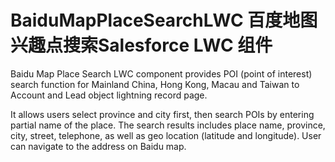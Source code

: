 # BaiduMapPlaceSearchLWC 百度地图兴趣点搜索Salesforce LWC 组件

Baidu Map Place Search LWC component provides POI (point of interest) search function for Mainland China, Hong Kong, Macau and Taiwan to Account and Lead object lightning record page.

It allows users select province and city first, then search POIs by entering partial name of the place.
The search results includes place name, province, city, street, telephone, as well as geo location (latitude and longitude). User can navigate to the address on Baidu map.
